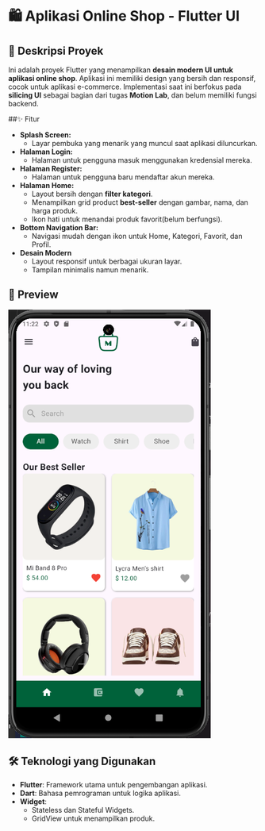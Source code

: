 # 🛍️ Aplikasi Online Shop - Flutter UI

## 🎯 Deskripsi Proyek

Ini adalah proyek Flutter yang menampilkan **desain modern UI untuk aplikasi online shop**. Aplikasi ini memiliki design yang bersih dan responsif, cocok untuk aplikasi e-commerce. Implementasi saat ini berfokus pada **silicing UI** sebagai bagian dari tugas **Motion Lab**, dan belum memiliki fungsi backend.

##✨ Fitur

- **Splash Screen:**
  - Layar pembuka yang menarik yang muncul saat aplikasi diluncurkan.
- **Halaman Login:**
  - Halaman untuk pengguna masuk menggunakan kredensial mereka.
- **Halaman Register:**
  - Halaman untuk pengguna baru mendaftar akun mereka.
- **Halaman Home:**
  - Layout bersih dengan **filter kategori**.
  - Menampilkan grid product **best-seller** dengan gambar, nama, dan harga produk.
  - Ikon hati untuk menandai produk favorit(belum berfungsi).
- **Bottom Navigation Bar:**
  - Navigasi mudah dengan ikon untuk Home, Kategori, Favorit, dan Profil.
- **Desain Modern**
  - Layout responsif untuk berbagai ukuran layar.
  - Tampilan minimalis namun menarik.

## 📸 Preview

![Tampilan Online Shop](assets/images/preview.png)

## 🛠️ Teknologi yang Digunakan

- **Flutter**: Framework utama untuk pengembangan aplikasi.
- **Dart**: Bahasa pemrograman untuk logika aplikasi.
- **Widget**:
  - Stateless dan Stateful Widgets.
  - GridView untuk menampilkan produk.
